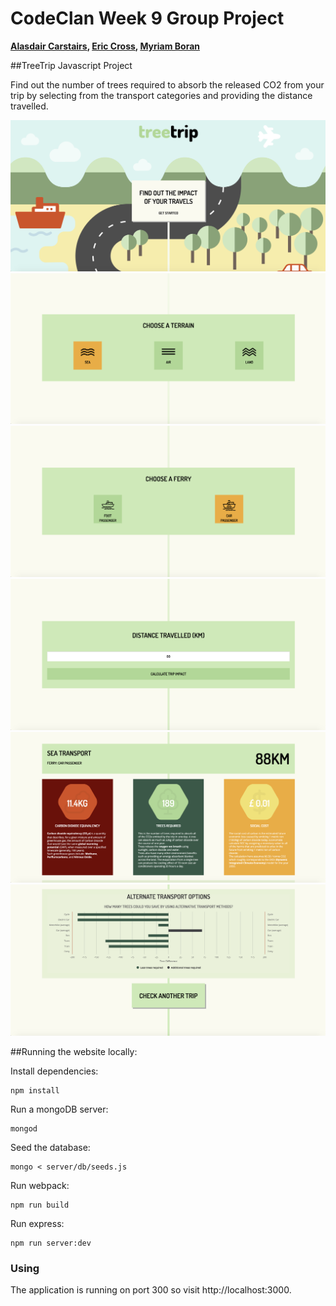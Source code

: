 # CodeClan Week 9 Group Project
**[Alasdair Carstairs](https://github.com/Alasdair321), [Eric Cross](https://github.com/ericxcross), [Myriam Boran](https://github.com/MyriamBoran)**

##TreeTrip Javascript Project

Find out the number of trees required to absorb the released CO2 from your trip by selecting from the transport categories and providing the distance travelled.

![Screenshot landing page](client/public/images/screenshot1.png)
![Screenshot first category](client/public/images/screenshot2.png)
![Screenshot second category](client/public/images/screenshot3.png)
![Screenshot distance category](client/public/images/screenshot4.png)
![Screenshot results](client/public/images/screenshot5.png)
![Screenshot alternative options](client/public/images/screenshot6.png)

##Running the website locally:

Install dependencies:

```
npm install
```

Run a mongoDB server:

```
mongod
```

Seed the database:

```
mongo < server/db/seeds.js
```

Run webpack:

```
npm run build
```

Run express:

```
npm run server:dev
```

### Using

The application is running on port 300 so visit http://localhost:3000.
